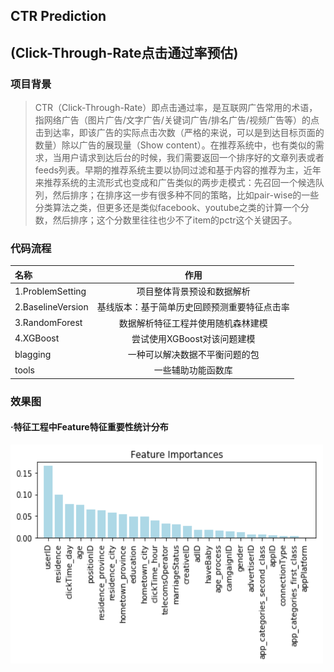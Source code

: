 ## CTR Prediction
## (Click-Through-Rate点击通过率预估)

### 项目背景
>  CTR（Click-Through-Rate）即点击通过率，是互联网广告常用的术语，指网络广告（图片广告/文字广告/关键词广告/排名广告/视频广告等）的点击到达率，即该广告的实际点击次数（严格的来说，可以是到达目标页面的数量）除以广告的展现量（Show content）。在推荐系统中，也有类似的需求，当用户请求到达后台的时候，我们需要返回一个排序好的文章列表或者feeds列表。早期的推荐系统主要以协同过滤和基于内容的推荐为主，近年来推荐系统的主流形式也变成和广告类似的两步走模式：先召回一个候选队列，然后排序；在排序这一步有很多种不同的策略，比如pair-wise的一些分类算法之类，但更多还是类似facebook、youtube之类的计算一个分数，然后排序；这个分数里往往也少不了item的pctr这个关键因子。
  
### 代码流程
|名称|作用|
|:-------------|:-------------:|
|1.ProblemSetting|项目整体背景预设和数据解析|
|2.BaselineVersion|基线版本：基于简单历史回顾预测重要特征点击率|
|3.RandomForest|数据解析特征工程并使用随机森林建模|
|4.XGBoost|尝试使用XGBoost对该问题建模|
|blagging|一种可以解决数据不平衡问题的包|
|tools|一些辅助功能函数库|

### 效果图
#### ·特征工程中Feature特征重要性统计分布
<img width="500" height="350" src="./figures/random_forest.png"/>



